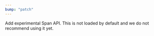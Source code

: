 ```yaml
---
bump: "patch"
---
```


Add experimental Span API. This is not loaded by default and we do not recommend using it yet.
